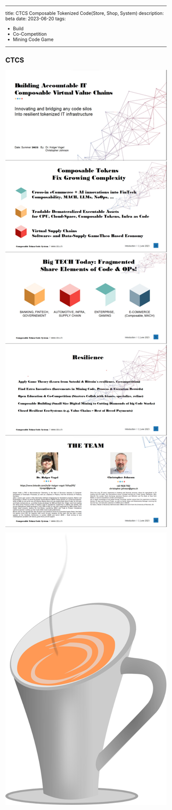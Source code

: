 ---
title: CTCS Composable Tokenized Code(Store, Shop, System)
description: beta
date: 2023-06-20
tags:
  - Build
  - Co-Competition
  - Mining Code Game
  
-------------------
## CTCS

![alt text](../img0.jpg)
![alt text](../img1.jpg)
![alt text](../img2.jpg)
![alt text](../img3.jpg)
![alt text](../img4.jpg)

![alt text](../favicon.svg)